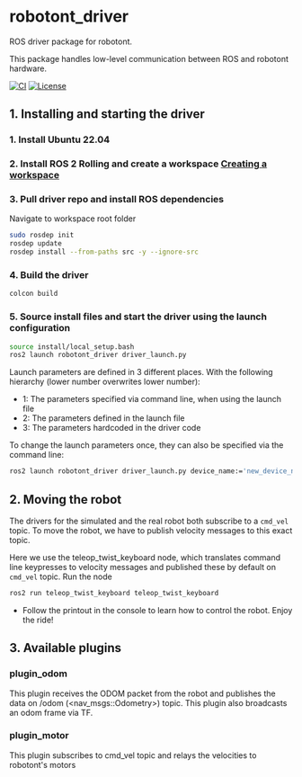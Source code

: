 # robotont\_driver
ROS driver package for robotont.

This package handles low-level communication between ROS and robotont hardware.

[![CI](https://github.com/robotont/robotont_driver/actions/workflows/industrial_ci_action.yml/badge.svg)](https://github.com/robotont/robotont_driver/actions/workflows/industrial_ci_action.yml)
[![License](https://img.shields.io/badge/License-Apache%202.0-blue.svg)](https://opensource.org/licenses/Apache-2.0)

## 1. Installing and starting the driver

### 1. Install Ubuntu 22.04

### 2. Install ROS 2 Rolling and create a workspace [Creating a workspace](https://docs.ros.org/en/rolling/Tutorials/Beginner-Client-Libraries/Creating-A-Workspace/Creating-A-Workspace.html#creating-a-workspace)

### 3. Pull driver repo and install ROS dependencies

Navigate to workspace root folder
```bash
sudo rosdep init
rosdep update
rosdep install --from-paths src -y --ignore-src
```

### 4. Build the driver

```bash
colcon build
```

### 5. Source install files and start the driver using the launch configuration

```bash
source install/local_setup.bash
ros2 launch robotont_driver driver_launch.py
```

Launch parameters are defined in 3 different places. With the following hierarchy (lower number overwrites lower number):
* 1: The parameters specified via command line, when using the launch file
* 2: The parameters defined in the launch file
* 3: The parameters hardcoded in the driver code

To change the launch parameters once, they can also be specified via the command line:

```bash
ros2 launch robotont_driver driver_launch.py device_name:='new_device_name_parameter'
```

## 2. Moving the robot

The drivers for the simulated and the real robot both subscribe to a `cmd_vel` topic. To move the robot, we have to publish velocity messages to this exact topic.

Here we use the teleop\_twist\_keyboard node, which translates command line keypresses to velocity messages and published these by default on `cmd_vel` topic.
Run the node
```bash
ros2 run teleop_twist_keyboard teleop_twist_keyboard
```

* Follow the printout in the console to learn how to control the robot. Enjoy the ride!


## 3. Available plugins

### plugin\_odom

This plugin receives the ODOM packet from the robot and publishes the data on /odom (<nav_msgs::Odometry>) topic. This plugin also broadcasts an odom frame via TF.

### plugin\_motor

This plugin subscribes to cmd_vel topic and relays the velocities to robotont's motors
